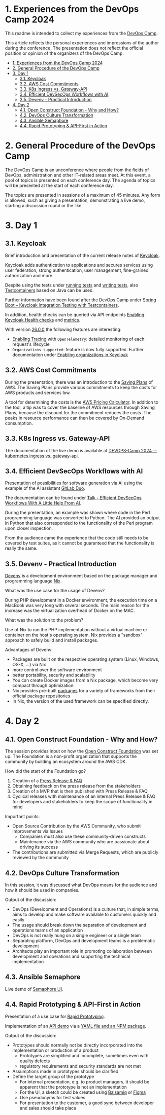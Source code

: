 # 1. Experiences from the DevOps Camp 2024

This readme is intended to collect my experiences from the [DevOps Camp](https://devops-camp.de/).

This article reflects the personal experiences and impressions of the author during the conference. The presentation does not reflect the official position or opinion of the organizers of the DevOps Camp.

- [1. Experiences from the DevOps Camp 2024](#1-experiences-from-the-devops-camp-2024)
- [2. General Procedure of the DevOps Camp](#2-general-procedure-of-the-devops-camp)
- [3. Day 1](#3-day-1)
  - [3.1. Keycloak](#31-keycloak)
  - [3.2. AWS Cost Commitments](#32-aws-cost-commitments)
  - [3.3. K8s Ingress vs. Gateway-API](#33-k8s-ingress-vs-gateway-api)
  - [3.4. Efficient DevSecOps Workflows with AI](#34-efficient-devsecops-workflows-with-ai)
  - [3.5. Devenv - Practical Introduction](#35-devenv---practical-introduction)
- [4. Day 2](#4-day-2)
  - [4.1. Open Construct Foundation - Why and How?](#41-open-construct-foundation---why-and-how)
  - [4.2. DevOps Culture Transformation](#42-devops-culture-transformation)
  - [4.3. Ansible Semaphore](#43-ansible-semaphore)
  - [4.4. Rapid Prototyping \& API-First in Action](#44-rapid-prototyping--api-first-in-action)


# 2. General Procedure of the DevOps Camp

The DevOps Camp is an unconference where people from the fields of DevOps, administration and other IT-related areas meet.
At this event, a pool of topics is presented on each conference day. The agenda of topics will be presented at the start of each conference day.

The topics are presented in sessions of a maximum of 45 minutes. Any form is allowed, such as giving a presentation, demonstrating a live demo, starting a discussion round or the like.

# 3. Day 1

## 3.1. Keycloak

Brief introduction and presentation of the current release notes of [Keycloak](https://github.com/keycloak/keycloak).

Keycloak adds authentication to applications and secures services using user federation, strong authentication, user management, fine-grained authorization and more.

Despite using the tests under [running tests](https://github.com/keycloak/keycloak/blob/main/docs/tests.md) and [writing tests](https://github.com/keycloak/keycloak/blob/main/docs/tests-development.md), also [Testcontainers](https://github.com/testcontainers/testcontainers-java) based on Java can be used.

Further information have been found after the DevOps Camp under [Spring Boot – Keycloak Integration Testing with Testcontainers](https://www.baeldung.com/spring-boot-keycloak-integration-testing).

In addition, health checks can be queried via API endpoints [Enabling Keycloak Health checks](https://www.keycloak.org/server/health) and [metrics](https://www.keycloak.org/server/configuration-metrics).

With version [26.0.0](https://www.keycloak.org/docs/latest/release_notes/#keycloak-26-0-0) the following features are interesting:

- [Enabling Tracing](https://www.keycloak.org/server/tracing) with `OpenTelemetry`: detailed monitoring of each request's lifecycle
- `Organizations supported`: feature is now fully supported. Further documentation under [Enabling organizations in Keycloak](https://www.keycloak.org/docs/26.0.0/server_admin/#_enabling_organization_)

## 3.2. AWS Cost Commitments

During the presentation, there was an introduction to the [Saving Plans](https://docs.aws.amazon.com/savingsplans/latest/userguide/what-is-savings-plans.html) of AWS.
The Saving Plans provide various commitments to keep the costs for AWS products and services low.

A tool for determining the costs is the [AWS Pricing Calculator](https://calculator.aws/#/).
In addition to the tool, a tip was to cover the baseline of AWS resources through Saving Plans, because the discount for the commitment reduces the costs.
The peaks in resource performance can then be covered by On-Demand consumption.

## 3.3. K8s Ingress vs. Gateway-API

The documentation of the live demo is available at [DEVOPS-Camp 2024 -- kubernetes ingress vs. gateway-api](https://github.com/venc0r/devopscamp2024).

## 3.4. Efficient DevSecOps Workflows with AI

Presentation of possibilities for software generation via AI using the example of the AI assistant [GitLab Duo](https://about.gitlab.com/de-de/gitlab-duo/).

The documentation can be found under [Talk - Efficient DevSecOps Workflows With A Little Help From AI](https://gitlab.com/gitlab-da/use-cases/ai/ai-research/talk-efficient-devsecops-workflows-with-a-little-help-from-ai).

During the presentation, an example was shown where code in the Perl programming language was converted to Python.
The AI provided an output in Python that also corresponded to the functionality of the Perl program upon closer inspection.

From the audience came the experience that the code still needs to be covered by test suites, as it cannot be guaranteed that the functionality is really the same.

## 3.5. Devenv - Practical Introduction

[Devenv](https://devenv.sh/) is a development environment based on the package manager and programming language [Nix](https://nix.dev/manual/nix/2.18/language/index.html).

What was the use case for the usage of Devenv?

During PHP development in a Docker environment, the execution time on a MacBook was very long with several seconds.
The main reason for the increase was the virtualization overhead of Docker on the MAC.

What was the solution to the problem?

Use of Nix to run the PHP implementation without a virtual machine or container on the host's operating system.
Nix provides a "sandbox" approach to safely build and install packages.

Advantages of Devenv:

- Packages are built on the respective operating system (Linux, Windows, OS-X, ...) via Nix
- more control over the software environment
- better portability, security and scalability
- You can create Docker images from a Nix package, which become very compact through optimization
- Nix provides pre-built [packages](https://search.nixos.org/packages) for a variety of frameworks from their official package repositories
- In Nix, the version of the used framework can be specified directly.

# 4. Day 2

## 4.1. Open Construct Foundation - Why and How?

The session provides input on how the [Open Construct Foundation](https://www.openconstructfoundation.org/) was set up.
The Foundation is a non-profit organization that supports the community by building an ecosystem around the AWS CDK.

How did the start of the Foundation go?

1. Creation of a [Press Release & FAQ](https://www.open-constructs.org/#community-driven-cdk-construct-library)
2. Obtaining feedback on the press release from the stakeholders
3. Creation of a MVP that is then published with Press Release & FAQ
4. Cyclical releases with maintenance of an internal Press Release & FAQ for developers and stakeholders to keep the scope of functionality in mind

Important points:

- Open Source Contribution by the AWS Community, who submit improvements via Issues
  - Companies must also use these community-driven constructs
  - Maintenance via the AWS community who are passionate about driving its success
- The contributions are submitted via Merge Requests, which are publicly reviewed by the community

## 4.2. DevOps Culture Transformation

In this session, it was discussed what DevOps means for the audience and how it should be used in companies.

Output of the discussion:
- DevOps (Development and Operations) is a culture that, in simple terms, aims to develop and make software available to customers quickly and easily
- The usage should break down the separation of development and operations teams of an application
- DevOps is not really hung on a single engineer or a single team
- Separating platform, DevOps and development teams is a problematic development
- Architects play an important role in promoting collaboration between development and operations and supporting the technical implementation

## 4.3. Ansible Semaphore

Live demo of [Semaphore UI](https://github.com/semaphoreui/semaphore).

## 4.4. Rapid Prototyping & API-First in Action

Presentation of a use case for [Rapid Prototyping](https://sourcefranke.github.io/prototyping-apifirst-session/1).

Implementation of an [API demo](https://sourcefranke.github.io/clock-service-demo-api/) via a [YAML file and an NPM package](https://github.com/sourcefranke/clock-service-demo-impl).

Output of the discussion:
- Prototypes should normally not be directly incorporated into the implementation or production of a product
   -  Prototypes are simplified and incomplete, sometimes even with quality defects
   -  regulatory requirements and security standards are not met
- Assumptions made in prototypes should be clarified
- Define the target group of the prototype
   - For internal presentation, e.g. to product managers, it should be apparent that the prototype is not an implementation
   - For the UI, a sketch could be created using [Balsamiq](https://balsamiq.com/) or [Figma](https://www.figma.com/)
   - Use pseudonyms for test values
   - For presentation to the customer, a good sync between developer and sales should take place
